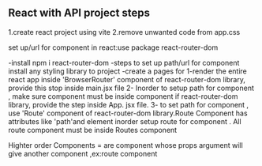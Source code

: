 <!-- # React + Vite

This template provides a minimal setup to get React working in Vite with HMR and some ESLint rules.

Currently, two official plugins are available:

- [@vitejs/plugin-react](https://github.com/vitejs/vite-plugin-react/blob/main/packages/plugin-react/README.md) uses [Babel](https://babeljs.io/) for Fast Refresh
- [@vitejs/plugin-react-swc](https://github.com/vitejs/vite-plugin-react-swc) uses [SWC](https://swc.rs/) for Fast Refresh -->


React with API project steps
-----------------------------
1.create react project using vite 
2.remove unwanted code from app.css 


set up/url for component in react:use package react-router-dom

-install npm i react-router-dom
-steps to set up path/url for component
install any styling library to project
-create a pages for 
    1-render the entire react app inside 'BrowserRouter' component of react-router-dom   library, provide this stop inside main.jsx file
    2- Inorder to setup path for component , make sure component must be inside component if react-router-dom library, provide the step inside App. jsx file.
    3- to set path for component , use 'Route' component of react-router-dom library.Route Component has attributes like 'path'and element inorder setup route for component . All route component must be inside Routes component

Highter order Components = are component whose props argument will give another component ,ex:route component
